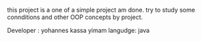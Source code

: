 this project is a one of a simple project am done. 
try to study some connditions and other OOP concepts by project. 


Developer : yohannes kassa yimam
langudge: java  